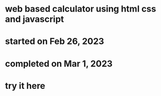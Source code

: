 # web based calculator using html css and javascript
# started on Feb 26, 2023
# completed on Mar 1, 2023

# try it here 
